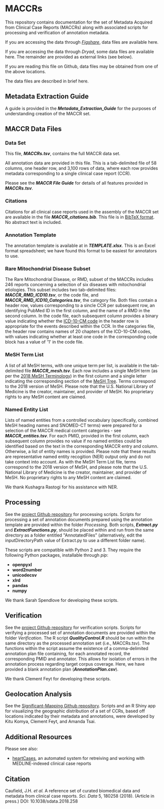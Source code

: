 # MACCRs 
This repository contains documentation for the set of Metadata Acquired from Clinical Case Reports (MACCRs) along with associated scripts for processing and verification of annotation metadata.

If you are accessing the data through [*Figshare*](https://doi.org/10.6084/m9.figshare.c.4220324.v2), data files are available here.

If you are accessing the data through *Dryad*, some data files are available here. The remainder are provided as external links (see below). 

If you are reading this file on Github, data files may be obtained from one of the above locations.

The data files are described in brief here.

## Metadata Extraction Guide
A guide is provided in the ***Metadata_Extraction_Guide*** for the purposes of understanding creation of the MACCR set.

## MACCR Data Files
### Data Set
This file, ***MACCRs.tsv***, contains the full MACCR data set.

All annotation data are provided in this file. This is a tab-delimited file of 58 columns, one header row, and 3,100 rows of data, where each row provides metadata corresponding to a single clinical case report (CCR).

Please see the ***MACCR File Guide*** for details of all features provided in ***MACCRs.tsv***.

### Citations
Citations for all clinical case reports used in the assembly of the MACCR set are available in the file ***MACCR_citations.bib***. This file is in [BibTeX format](http://www.bibtex.org/Format/). No abstract text is included.

### Annotation Template
The annotation template is available at in ***TEMPLATE.xlsx***. This is an Excel format spreadsheet; we have found this format to be easiest for annotators to use. 

### Rare Mitochondrial Disease Subset
The Rare Mitochondrial Disease, or RMD, subset of the MACCRs includes 246 reports concerning a selection of six diseases with mitochondrial etiologies. This subset includes two tab-delimited files: ***MACCR_RMD_ICD10.tsv***, or the code file, and ***MACCR_RMD_ICD10_Categories.tsv***, the category file. Both files contain a header row, values corresponding to a sincle CCR per subsequent row, an identifying PubMed ID in the first column, and the name of a RMD in the second column. In the code file, each subsequent column provides a binary value indicating whether the [ICD-10-CM code](https://www.cdc.gov/nchs/icd/icd10cm.htm) in the header row is appropriate for the events described within the CCR. In the categories file, the header row contains names of 20 chapters of the ICD-10-CM codes, with values indicating whether at least one code in the corresponding code block has a value of '1' in the code file.

### MeSH Term List
A list of all MeSH terms, with one unique term per list, is available in the tab-delimited file ***MACCR_mesh.tsv***. Each row includes a single MeSH term (as per the [2018 MeSH Terminology](https://www.nlm.nih.gov/mesh/filelist.html)) in the first column and a single letter indicating the corresponding section of the [MeSH Tree](https://meshb.nlm.nih.gov/treeView). Terms correspond to the 2018 version of MeSH.
Please note that the U.S. National Library of Medicine is the creator, maintainer, and provider of MeSH. No proprietary rights to any MeSH content are claimed.

### Named Entity List
Lists of named entities from a controlled vocabulary (specifically, combined MeSH heading names and SNOMED-CT terms) were prepared for a selection of the MACCR medical content categories - see ***MACCR_entities.tsv***. For each PMID, provided in the first column, each subsequent column provides no value if no named entities could be identified based on the text in the corresponding MACCR entry and column. Otherwise, a list of entity names is provided. Please note that these results are representative named entity recogition (NER) output only and do not take context into account. As with the MeSH Term List file, terms correspond to the 2018 version of MeSH, and please note that the U.S. National Library of Medicine is the creator, maintainer, and provider of MeSH. No proprietary rights to any MeSH content are claimed.

We thank Kushagra Rastogi for his assistance with NER.

## Processing
See the [project Github repository](https://github.com/UCLA-BD2K/MACCRs) for processing scripts.
Scripts for processing a set of annotation documents prepared using the annotation template are provided within the folder *Processing*. Both scripts, ***Extract.py*** and ***ExtractFunctions.py***, should be placed within and run from the same directory as a folder entitled "AnnotatedFiles" (alternatively, edit the inputDirectoryPath value of Extract.py to use a different folder name).

These scripts are compatible with Python 2 and 3. They require the following Python packages, installable through *pip*:
* **openpyxl**
* **word2number**
* **unicodecsv**
* **xlrd**
* **pandas**
* **numpy**

We thank Sarah Spendlove for developing these scripts.

## Verification
See the [project Github repository](https://github.com/UCLA-BD2K/MACCRs) for verification scripts.
Scripts for verifying a processed set of annotation documents are provided within the folder *Verification*. The R script ***QualityControl.R*** should be run within the same directory as the processed annotation set (i.e., MACCRs.tsv). The functions within the script assume the existence of a comma-delimited annotation plan file containing, for each annotated record, the corresponding PMID and annotator. This allows for isolation of errors in the annotation process regarding target corpus coverage. Here, we have provided a blank annotation plan (***AnnotationPlan.csv***).

We thank Clement Feyt for developing these scripts.

## Geolocation Analysis
See the [Significant-Mapping Github repository](https://github.com/UCLA-BD2K/Significant-Mapping).
Scripts and an R Shiny app for visualizing the geographic distribution of a set of CCRs, based off locations indicated by their metadata and annotations, were developed by Kitu Komya, Clement Feyt, and Amanda Tsai.

## Additional Resources
Please see also:
* [heartCases](https://github.com/caufieldjh/heartCases), an automated system for retreiving and working with MEDLINE-indexed clinical case reports

## Citation
Caufield, J.H. *et al.* A reference set of curated biomedical data and metadata from clinical case reports. *Sci. Data* 5, 180258 (2018). (Article in press.) DOI: 10.1038/sdata.2018.258
